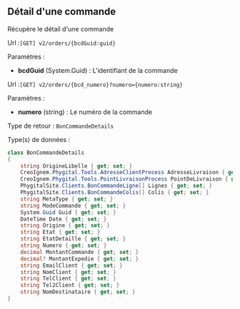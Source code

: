 ## <span id='details'>Détail d'une commande</span>

Récupère le détail d'une commande

Url :`[GET] v2/orders/{bcdGuid:guid}`

Paramètres : 

- **bcdGuid** (System.Guid) : L'identifiant de la commande

Url :`[GET] v2/orders/{bcd_numero}?numero={numero:string}`

Paramètres : 

- **numero** (string) : Le numéro de la commande

Type de retour : `BonCommandeDetails`

Type(s) de données :

```csharp
class BonCommandeDetails
{
	string OrigineLibelle { get; set; }
	CreoIgnem.Phygital.Tools.AdresseClientProcess AdresseLivraison { get; set; }
	CreoIgnem.Phygital.Tools.PointLivraisonProcess PointDeLivraison { get; set; }
	PhygitalSite.Clients.BonCommandeLigne[] Lignes { get; set; }
	PhygitalSite.Clients.BonCommandeColis[] Colis { get; set; }
	string MetaType { get; set; }
	string ModeCommande { get; set; }
	System.Guid Guid { get; set; }
	DateTime Date { get; set; }
	string Origine { get; set; }
	string Etat { get; set; }
	string EtatDetaille { get; set; }
	string Numero { get; set; }
	decimal MontantCommande { get; set; }
	decimal? MontantExpedie { get; set; }
	string EmailClient { get; set; }
	string NomClient { get; set; }
	string TelClient { get; set; }
	string Tel2Client { get; set; }
	string NomDestinataire { get; set; }
}

```
